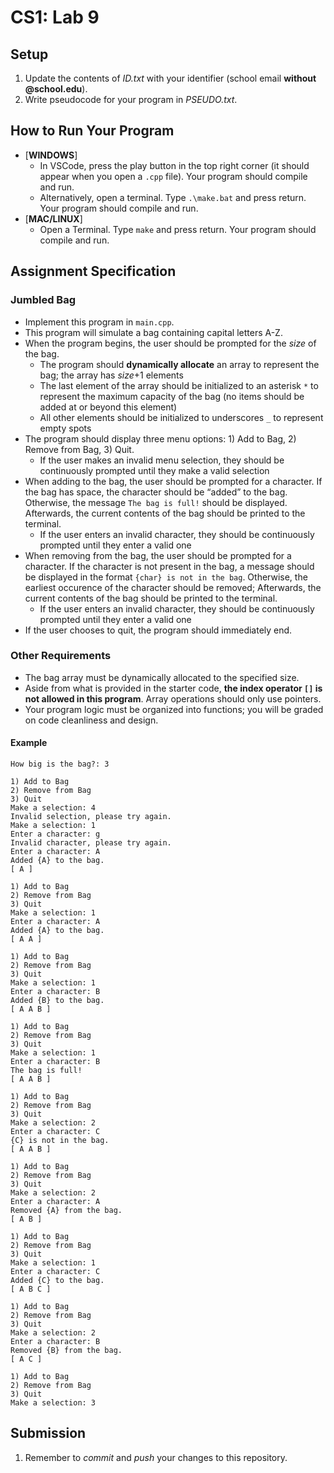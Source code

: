 # CS1: Lab 9

## Setup
1. Update the contents of *ID.txt* with your identifier (school email **without @school.edu**).
2. Write pseudocode for your program in *PSEUDO.txt*.

## How to Run Your Program
* [**WINDOWS**]
   - In VSCode, press the play button in the top right corner (it should appear when you open a `.cpp` file). Your program should compile and run.
   - Alternatively, open a terminal. Type `.\make.bat` and press return. Your program should compile and run.
* [**MAC/LINUX**]
   - Open a Terminal. Type `make` and press return. Your program should compile and run.

## Assignment Specification
### Jumbled Bag
* Implement this program in `main.cpp`.
* This program will simulate a bag containing capital letters A-Z.
* When the program begins, the user should be prompted for the *size* of the bag.
   - The program should **dynamically allocate** an array to represent the bag; the array has *size*+1 elements
   - The last element of the array should be initialized to an asterisk `*` to represent the maximum capacity of the bag (no items should be added at or beyond this element)
   - All other elements should be initialized to underscores `_` to represent empty spots
* The program should display three menu options: 1) Add to Bag, 2) Remove from Bag, 3) Quit.
   - If the user makes an invalid menu selection, they should be continuously prompted until they make a valid selection
* When adding to the bag, the user should be prompted for a character. If the bag has space, the character should be “added” to the bag. Otherwise, the message `The bag is full!` should be displayed. Afterwards, the current contents of the bag should be printed to the terminal.
   - If the user enters an invalid character, they should be continuously prompted until they enter a valid one
* When removing from the bag, the user should be prompted for a character. If the character is not present in the bag, a message should be displayed in the format `{char} is not in the bag`. Otherwise, the earliest occurence of the character should be removed; Afterwards, the current contents of the bag should be printed to the terminal.
   - If the user enters an invalid character, they should be continuously prompted until they enter a valid one
* If the user chooses to quit, the program should immediately end.

### Other Requirements
* The bag array must be dynamically allocated to the specified size.
* Aside from what is provided in the starter code, **the index operator `[]` is not allowed in this program**. Array operations should only use pointers.
* Your program logic must be organized into functions; you will be graded on code cleanliness and design.

#### Example
```
How big is the bag?: 3

1) Add to Bag
2) Remove from Bag
3) Quit
Make a selection: 4
Invalid selection, please try again.
Make a selection: 1
Enter a character: g
Invalid character, please try again.
Enter a character: A
Added {A} to the bag.
[ A ]

1) Add to Bag
2) Remove from Bag
3) Quit
Make a selection: 1
Enter a character: A
Added {A} to the bag.
[ A A ]

1) Add to Bag
2) Remove from Bag
3) Quit
Make a selection: 1
Enter a character: B
Added {B} to the bag.
[ A A B ]

1) Add to Bag
2) Remove from Bag
3) Quit
Make a selection: 1
Enter a character: B
The bag is full!
[ A A B ]

1) Add to Bag
2) Remove from Bag
3) Quit
Make a selection: 2 
Enter a character: C
{C} is not in the bag.
[ A A B ]

1) Add to Bag
2) Remove from Bag
3) Quit
Make a selection: 2
Enter a character: A
Removed {A} from the bag.
[ A B ]

1) Add to Bag
2) Remove from Bag
3) Quit
Make a selection: 1
Enter a character: C
Added {C} to the bag.
[ A B C ]

1) Add to Bag
2) Remove from Bag
3) Quit
Make a selection: 2
Enter a character: B
Removed {B} from the bag.
[ A C ]

1) Add to Bag
2) Remove from Bag
3) Quit
Make a selection: 3
```

## Submission
1. Remember to *commit* and *push* your changes to this repository.
